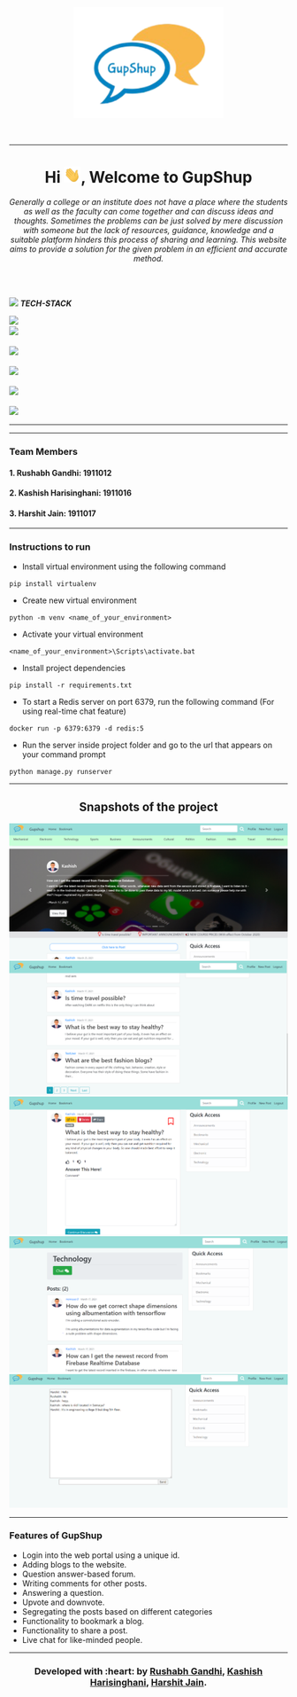 

<p align="center">
  <img src="https://github.com/kashish1211/GUPSHUP/blob/master/gupshup/blog/static/blog/LOGO_PNG.png" height="200"/>
</p>
<br>


<hr>
<h1 align="center">Hi <img src="https://raw.githubusercontent.com/ABSphreak/ABSphreak/master/gifs/Hi.gif" width="30px">, Welcome to GupShup </h1>






<p align="center">
  <em>
    Generally a college or an institute does not have a place where the students as well as the faculty can come together and can discuss ideas and thoughts. Sometimes the problems can be just solved by mere discussion with someone but the lack of resources, guidance, knowledge and a suitable platform hinders this process of sharing and learning. This website aims to provide a solution for the given problem in an efficient and accurate method.
 
  </em> 

</p>

<br><br>
 

<img src="https://media.giphy.com/media/iY8CRBdQXODJSCERIr/giphy.gif" width="30px">&nbsp;***TECH-STACK***
<p align="left">
  
  <code><img height="50" src="https://github.com/uannabi/-/blob/master/resource/git.svg"></code>
  <code> <img height="50" src="https://www.vectorlogo.zone/logos/djangoproject/djangoproject-ar21.svg"> </code>
  <code> <img height="50" src="https://www.vectorlogo.zone/logos/docker/docker-ar21.svg"> </code>
  <code> <img height="50" src="https://github.com/uannabi/-/blob/master/resource/python-icon.svg"> </code>
  <code> <img height="50" src="https://www.vectorlogo.zone/logos/sqlite/sqlite-ar21.svg"> </code>
  <code> <img height="50" src="https://www.vectorlogo.zone/logos/javascript/javascript-ar21.svg"> </code>

  <hr>
  </p>
  
 ---
 
 ### Team Members
 #### 1. Rushabh Gandhi: 1911012
 #### 2. Kashish Harisinghani: 1911016
 #### 3. Harshit Jain: 1911017
 
---
 
 ### Instructions to run
 * Install virtual environment using the following command
 ```
 pip install virtualenv
```
* Create new virtual environment
```
python -m venv <name_of_your_environment>
```
* Activate your virtual environment
```
<name_of_your_environment>\Scripts\activate.bat
```
* Install project dependencies
```
pip install -r requirements.txt
```
* To start a Redis server on port 6379, run the following command (For using real-time chat feature)
```
docker run -p 6379:6379 -d redis:5
```
* Run the server inside project folder and go to the url that appears on your command prompt
```
python manage.py runserver
```
 
---
<h2 align="center">
Snapshots of the project
</h2>
  
![img](Screenshots/ss1.PNG)
![img](Screenshots/ss2.PNG)  
![img](Screenshots/ss3.PNG)  
![img](Screenshots/ss4.PNG)  
![img](Screenshots/ss5.PNG)  

---
### Features of GupShup
* Login into the web portal using a unique id.
* Adding blogs to the website.
* Question answer-based forum.
* Writing comments for other posts.
* Answering a question.
* Upvote and downvote.
* Segregating the posts based on different categories
* Functionality to bookmark a blog.
* Functionality to share a post.
* Live chat for like-minded people.

---
<h3 align="center"><b>Developed with :heart: by <a href="https://github.com/rushabhgandhi13">Rushabh Gandhi</a>, <a href="https://github.com/kashish1211">Kashish Harisinghani</a>, <a href="https://github.com/HarshitJain28">Harshit Jain</a>.</b></h1>
